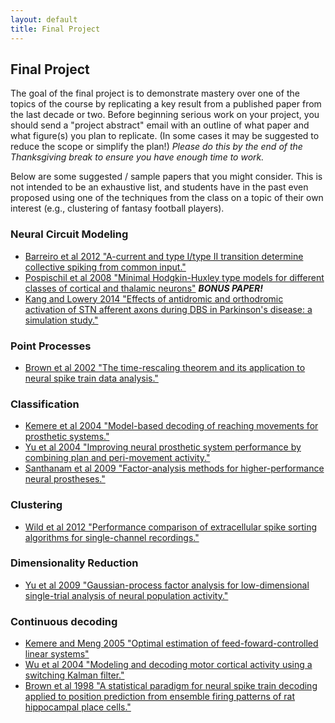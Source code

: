 ```yaml
---
layout: default
title: Final Project
---
```


## Final Project

The goal of the final project is to demonstrate mastery over one of the topics
of the course by replicating a key result from a published paper from the last
decade or two.  Before beginning serious work on your project, you should send a
"project abstract" email with an outline of what paper and what figure(s) you
plan to replicate. (In some cases it may be suggested to reduce the scope or
simplify the plan!) _Please do this by the end of the Thanksgiving break to
ensure you have enough time to work._

Below are some suggested / sample papers that you might consider. This is not
intended to be an exhaustive list, and students have in the past even proposed
using one of the techniques from the class on a topic of their own interest
(e.g., clustering of fantasy football players).

### Neural Circuit Modeling
  - [Barreiro et al 2012 "A-current and type I/type II transition determine collective spiking from common input."](FinalProject/Barreiro2012.pdf)
  - [Pospischil et al 2008 "Minimal Hodgkin-Huxley type models for different classes of cortical and thalamic neurons"](FinalProject/Pospischil2008.pdf) ***BONUS PAPER!***
  - [Kang and Lowery 2014 "Effects of antidromic and orthodromic activation of STN afferent axons during DBS in Parkinson's disease: a simulation study."](FinalProject/Kang2014.pdf)

### Point Processes
  - [Brown et al 2002 "The time-rescaling theorem and its application to neural spike train data analysis."](FinalProject/Brown2002.pdf)

### Classification
  - [Kemere et al 2004 "Model-based decoding of reaching movements for prosthetic systems."](FinalProject/Kemere2004.pdf)
  - [Yu et al 2004 "Improving neural prosthetic system performance by combining plan and peri-movement activity."](FinalProject/Yu2004.pdf)
  - [Santhanam et al 2009 "Factor-analysis methods for higher-performance neural prostheses."](FinalProject/Santhanam2009.pdf)

### Clustering
  - [Wild et al 2012 "Performance comparison of extracellular spike sorting algorithms for single-channel recordings."](FinalProject/Wild2012.pdf)

### Dimensionality Reduction
  - [Yu et al 2009 "Gaussian-process factor analysis for low-dimensional single-trial analysis of neural population activity."](FinalProject/Yu2009.pdf)

### Continuous decoding
  - [Kemere and Meng 2005 "Optimal estimation of feed-foward-controlled linear systems"](FinalProject/Kemere2005.pdf)
  - [Wu et al 2004 "Modeling and decoding motor cortical activity using a switching Kalman filter."](FinalProject/Wu2004.pdf)
  - [Brown et al 1998 "A statistical paradigm for neural spike train decoding applied to position prediction from ensemble firing patterns of rat hippocampal place cells."](FinalProject/Brown1998.pdf)
